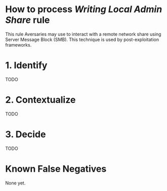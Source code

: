 # How to process *Writing Local Admin Share* rule
This rule Aversaries may use to interact with a remote network share using Server Message Block (SMB).
This technique is used by post-exploitation frameworks.

# 1. Identify
TODO

# 2. Contextualize
TODO

# 3. Decide
TODO

# Known False Negatives
None yet.
